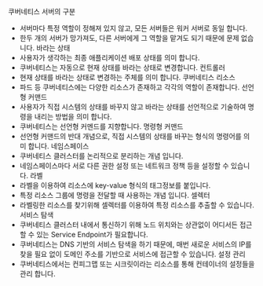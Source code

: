 쿠버네티스 서버의 구분
- 서버마다 특정 역할이 정해져 있지 않고, 모든 서버들은 워커 서버로 동일 합니다.
- 한두 개의 서버가 망가져도, 다른 서버에게 그 역할을 맡겨도 되기 때문에 문제 없습니다.
바라는 상태
- 사용자가 생각하는 최종 애플리케이션 배포 상태를 의미 합니다.
- 쿠버네티스는 자동으로 현재 상태를 바라는 상태로 변경합니다.
컨트롤러
- 현재 상태를 바라는 상태로 변경하는 주체를 의미 합니다.
쿠버네티스 리소스
- 파드 등 쿠버네티스에는 다양한 리소스가 존재하고 각각의 역할이 존재합니다.
선언형 커맨드
- 사용자가 직접 시스템의 상태를 바꾸지 않고 바라는 상태를 선언적으로 기술하여 명령을 내리는 방법을 의미 합니다.
- 쿠버네티스는 선언형 커멘드를 지향합니다.
명령형 커맨드
- 선언형 커맨드의 반대 개념으로, 직접 시스템의 상태를 바꾸는 형식의 명령어를 의미 합니다.
네임스페이스
- 쿠버네티스 클러스터를 논리적으로 분리하는 개념 입니다.
- 네임스페이스마다 서로 다른 권한 설정 또는 네트워크 정책 등을 설정할 수 있습니다.
라벨 
- 라벨을 이용하여 리소스에 key-value 형식의 태그정보를 붙입니다.
- 특정 리소스 그룹에 명령을 전달할 때 사용하는 개념 입니다.
셀렉터
- 라벨링한 리소스를 찾기위해 셀렉터를 이용하여 특정 리소스를 추출할 수 있습니다.
서비스 탐색
- 쿠버네티스 클러스터 내에서 통신하기 위해 노드 위치와는 상관없이 어디서든 접근할 수 있는 Service Endpoint가 필요합니다.
- 쿠버네티스는 DNS 기반의 서비스 탐색을 하기 때문에, 매번 새로운 서비스의 IP를 찾을 필요 없이 도메인 주소를 기반으로 서비스에 접근할 수 있습니다.
설정 관리
- 쿠버네티스에서는 컨피그맵 또는 시크릿이라는 리소스를 통해 컨테이너의 설정들을 관리 합니다.